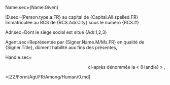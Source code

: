 Name.sec={Name.Given}

ID.sec={Person.type.a.FR} au capital de {Capital.All.spelled.FR}<br>Immatriculée au RCS de {RCS.Adr.City} sous le numéro {RCS.#}

Adr.sec=Dont le siège social est situé {Adr.1,2,3}

Agent.sec=Représentée par {Signer.Name.M/Ms.FR} en qualité de {Signer.Title}, dûment habilité aux fins des présentes,

Handle.sec=<div align="right">ci-après dénommée la « {Handle} » ,</div>

=[ZZ/Form/Agt/FR/Among/Human/0.md]